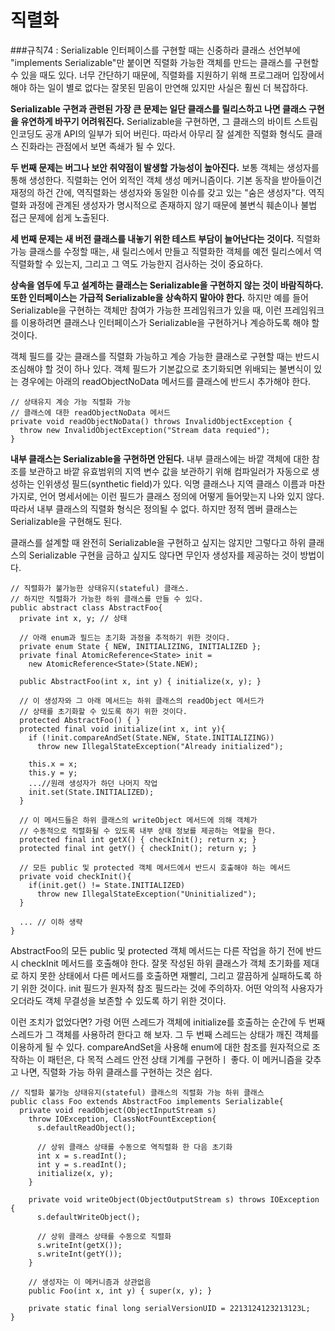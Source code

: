 # 직렬화
###규칙74 : Serializable 인터페이스를 구현할 때는 신중하라
클래스 선언부에 "implements Serializable"만 붙이면 직렬화 가능한 객체를 만드는 클래스를 구현할 수 있을 때도 있다. 너무 간단하기 때문에, 직렬화를 지원하기 위해 프로그래머 입장에서 해야 하는 일이 별로 없다는 잘못된 믿음이 만연해 있지만 사실은 훨씬 더 복잡하다. <br>

**Serializable 구현과 관련된 가장 큰 문제는 일단 클래스를 릴리스하고 나면 클래스 구현을 유연하게 바꾸기 어려워진다.** Serializable을 구현하면, 그 클래스의 바이트 스트림 인코딩도 공개 API의 일부가 되어 버린다. 따라서 아무리 잘 설계한 직렬화 형식도 클래스 진화라는 관점에서 보면 족쇄가 될 수 있다.<br>

**두 번째 문제는 버그나 보안 취약점이 발생할 가능성이 높아진다.** 보통 객체는 생성자를 통해 생성한다. 직렬화는 언어 외적인 객체 생성 메커니즘이다. 기본 동작을 받아들이건 재정의 하건 간에, 역직렬화는 생성자와 동일한 이슈를 갖고 있는 "숨은 생성자"다. 역직렬화 과정에 관계된 생성자가 명시적으로 존재하지 않기 때문에 불변식 훼손이나 불법 접근 문제에 쉽게 노출된다. <br>

**세 번째 문제는 새 버전 클래스를 내놓기 위한 테스트 부담이 늘어난다는 것이다.** 직렬화 가능 클래스를 수정할 때는, 새 릴리스에서 만들고 직렬화한 객체를 예전 릴리스에서 역직렬화할 수 있는지, 그리고 그 역도 가능한지 검사하는 것이 중요하다. <br>

**상속을 염두에 두고 설계하는 클래스는 Serializable을 구현하지 않는 것이 바람직하다. 또한 인터페이스는 가급적 Serializable을 상속하지 말아야 한다.** 하지만 예를 들어 Serializable을 구현하는 객체만 참여가 가능한 프레임워크가 있을 때, 이런 프레임워크를 이용하려면 클래스나 인터페이스가 Serializable을 구현하거나 계승하도록 해야 할 것이다.<br>

객체 필드를 갖는 클래스를 직렬화 가능하고 계승 가능한 클래스로 구현할 때는 반드시 조심해야 할 것이 하나 있다. 객체 필드가 기본값으로 초기화되면 위배되는 불변식이 있는 경우에는 아래의 readObjectNoData 메서드를 클래스에 반드시 추가해야 한다.
```
// 상태유지 계승 가능 직렬화 가능
// 클래스에 대한 readObjectNoData 메서드 
private void readObjectNoData() throws InvalidObjectException {
  throw new InvalidObjectException("Stream data requied");
}
```

**내부 클래스는 Serializable을 구현하면 안된다.** 내부 클래스에는 바깥 객체에 대한 참조를 보관하고 바깥 유효범위의 지역 변수 값을 보관하기 위해 컴파일러가 자동으로 생성하는 인위생성 필드(synthetic field)가 있다. 익명 클래스나 지역 클래스 이름과 마찬가지로, 언어 명세서에는 이런 필드가 클래스 정의에 어떻게 들어맞는지 나와 있지 않다. 따라서 내부 클래스의 직렬화 형식은 정의될 수 없다. 하지만 정적 멤버 클래스는 Serializable을 구현해도 된다.<br>

클래스를 설계할 때 완전히 Serializable을 구현하고 싶지는 않지만 그렇다고 하위 클래스의 Serializable 구현을 금하고 싶지도 않다면 무인자 생성자를 제공하는 것이 방법이다. 
```
// 직렬화가 불가능한 상태유지(stateful) 클래스.
// 하지만 직렬화가 가능한 하위 클래스를 만들 수 있다.
public abstract class AbstractFoo{
  private int x, y; // 상태
  
  // 아래 enum과 필드는 초기화 과정을 추적하기 위한 것이다.
  private enum State { NEW, INITIALIZING, INITIALIZED };
  private final AtomicReference<State> init = 
    new AtomicReference<State>(State.NEW);
    
  public AbstractFoo(int x, int y) { initialize(x, y); }
  
  // 이 생성자와 그 아래 메서드는 하위 클래스의 readObject 메서드가
  // 상태를 초기화할 수 있도록 하기 위한 것이다.
  protected AbstractFoo() { }
  protected final void initialize(int x, int y){
    if (!init.compareAndSet(State.NEW, State.INITIALIZING))
      throw new IllegalStateException("Already initialized");
    
    this.x = x;
    this.y = y;
    ...//원래 생성자가 하던 나머지 작업
    init.set(State.INITIALIZED);
  }
  
  // 이 메서드들은 하위 클래스의 writeObject 메서드에 의해 객체가
  // 수동적으로 직렬화될 수 있도록 내부 상태 정보를 제공하는 역할을 한다.
  protected final int getX() { checkInit(); return x; }
  protected final int getY() { checkInit(); return y; }
  
  // 모든 public 및 protected 객체 메서드에서 반드시 호출해야 하는 메서드
  private void checkInit(){
    if(init.get() != State.INITIALIZED)
      throw new IllegalStateException("Uninitialized");
  }
  
  ... // 이하 생략
}
```
AbstractFoo의 모든 public 및 protected 객체 메서드는 다른 작업을 하기 전에 반드시 checkInit 메서드를 호출해야 한다. 잘못 작성된 하위 클래스가 객체 초기화를 제대로 하지 못한 상태에서 다른 메서드를 호출하면 재빨리, 그리고 깔끔하게 실패하도록 하기 위한 것이다. init 필드가 원자적 참조 필드라는 것에 주의하자. 어떤 악의적 사용자가 오더라도 객체 무결성을 보존할 수 있도록 하기 위한 것이다. <br>

이런 조치가 없었다면? 가령 어떤 스레드가 객체에 initialize를 호출하는 순간에 두 번째 스레드가 그 객체를 사용하려 한다고 해 보자. 그 두 번째 스레드는 상태가 깨진 객체를 이용하게 될 수 있다. compareAndSet을 사용해 enum에 대한 참조를 원자적으로 조작하는 이 패턴은, 다 목적 스레드 안전 상태 기계를 구현하ㅣ 좋다. 이 메커니즘을 갖추고 나면, 직렬화 가능 하위 클래스를 구현하는 것은 쉽다.
```
// 직렬화 불가능 상태유지(stateful) 클래스의 직렬화 가능 하위 클래스
public class Foo extends AbstractFoo implements Serializable{
  private void readObject(ObjectInputStream s)
    throw IOException, ClassNotFountException{
      s.defaultReadObject();
      
      // 상위 클래스 상태를 수동으로 역직렬화 한 다음 초기화
      int x = s.readInt();
      int y = s.readInt();
      initialize(x, y);
    }
    
    private void writeObject(ObjectOutputStream s) throws IOException {
      s.defaultWriteObject();
      
      // 상위 클래스 상태를 수동으로 직렬화
      s.writeInt(getX());
      s.writeInt(getY());
    }
    
    // 생성자는 이 메커니즘과 상관없음
    public Foo(int x, int y) { super(x, y); }
    
    private static final long serialVersionUID = 2213124123213123L;
}
```